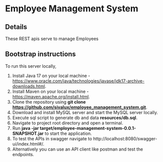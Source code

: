 Employee Management System
===============================
## Details
These REST apis serve to manage Employees

## Bootstrap instructions
To run this server locally,

1. Install Java 17 on your local machine - https://www.oracle.com/java/technologies/javase/jdk17-archive-downloads.html.
2. Install Maven on your local machine - https://maven.apache.org/install.html.
3. Clone the repository using **git clone https://github.com/sivalux/employee_management_system.git**.
4. Download and install MySQL server and start the MySQL server locally.
5. Execute sql script to generate db and data **resources/db.sql**.
6. Navigate to project root directory and open a terminal.
7. Run **java -jar target/employee-management-system-0.0.1-SNAPSHOT.jar** to start the application.
8. To test the APIs in swagger navigate to http://localhost:8080/swagger-ui/index.html#/.
9. Alternatively you can use an API client like postman and test the endpoints.




